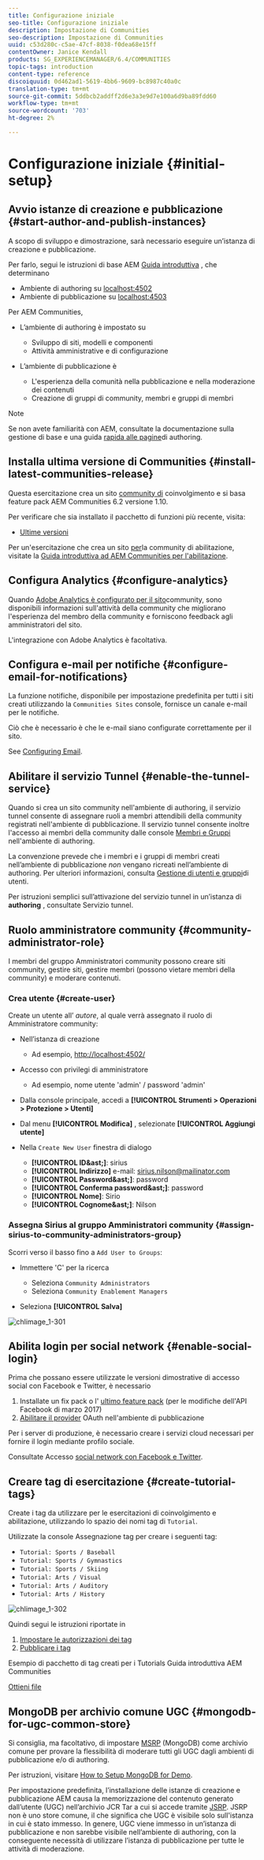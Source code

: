```yaml
---
title: Configurazione iniziale
seo-title: Configurazione iniziale
description: Impostazione di Communities
seo-description: Impostazione di Communities
uuid: c53d280c-c5ae-47cf-8038-f0dea68e15ff
contentOwner: Janice Kendall
products: SG_EXPERIENCEMANAGER/6.4/COMMUNITIES
topic-tags: introduction
content-type: reference
discoiquuid: 0d462ad1-5619-4bb6-9609-bc8987c40a0c
translation-type: tm+mt
source-git-commit: 5ddbcb2addff2d6e3a3e9d7e100a6d9ba89fdd60
workflow-type: tm+mt
source-wordcount: '703'
ht-degree: 2%

---
```



# Configurazione iniziale {#initial-setup}

## Avvio istanze di creazione e pubblicazione {#start-author-and-publish-instances}

A scopo di sviluppo e dimostrazione, sarà necessario eseguire un’istanza di creazione e pubblicazione.

Per farlo, segui le istruzioni di base AEM [Guida introduttiva](../../help/sites-deploying/deploy.md#getting-started) , che determinano

* Ambiente di authoring su [localhost:4502](Http://localhost:4502/)
* Ambiente di pubblicazione su [localhost:4503](Http://localhost:4503/)

Per  AEM Communities,

* L’ambiente di authoring è impostato su

   * Sviluppo di siti, modelli e componenti
   * Attività amministrative e di configurazione

* L’ambiente di pubblicazione è

   * L&#39;esperienza della comunità nella pubblicazione e nella moderazione dei contenuti
   * Creazione di gruppi di community, membri e gruppi di membri

>[!NOTE]
>
>Se non avete familiarità con AEM, consultate la documentazione sulla gestione [](../../help/sites-authoring/basic-handling.md) di base e una guida [rapida alle pagine](../../help/sites-authoring/qg-page-authoring.md)di authoring.

## Installa ultima versione di Communities {#install-latest-communities-release}

Questa esercitazione crea un sito [community di](overview.md#engagement-community) coinvolgimento e si basa  feature pack AEM Communities 6.2 versione 1.10.

Per verificare che sia installato il pacchetto di funzioni più recente, visita:

* [Ultime versioni](deploy-communities.md#latest-releases)

Per un&#39;esercitazione che crea un sito [per](overview.md#enablement-community)la community di abilitazione, visitate la [Guida introduttiva ad  AEM Communities per l&#39;abilitazione](getting-started-enablement.md).

## Configura Analytics {#configure-analytics}

Quando [Adobe Analytics è configurato per il sito](analytics.md)community, sono disponibili informazioni sull&#39;attività della community che migliorano l&#39;esperienza del membro della community e forniscono feedback agli amministratori del sito.

L&#39;integrazione con  Adobe Analytics è facoltativa.

## Configura e-mail per notifiche {#configure-email-for-notifications}

La funzione notifiche, disponibile per impostazione predefinita per tutti i siti creati utilizzando la `Communities Sites` console, fornisce un canale e-mail per le notifiche.

Ciò che è necessario è che le e-mail siano configurate correttamente per il sito.

See [Configuring Email](email.md).

## Abilitare il servizio Tunnel {#enable-the-tunnel-service}

Quando si crea un sito community nell&#39;ambiente di authoring, il servizio tunnel consente di assegnare ruoli a membri attendibili della community registrati nell&#39;ambiente di pubblicazione. Il servizio tunnel consente inoltre l&#39;accesso ai membri della community dalle console [Membri e Gruppi](members.md) nell&#39;ambiente di authoring.

La convenzione prevede che i membri e i gruppi di membri creati nell’ambiente di pubblicazione *non* vengano ricreati nell’ambiente di authoring. Per ulteriori informazioni, consulta [Gestione di utenti e gruppi](users.md)di utenti.

Per istruzioni semplici sull’attivazione del servizio tunnel in un’istanza di **authoring** , consultate Servizio [](deploy-communities.md#tunnel-service-on-author)tunnel.

## Ruolo amministratore community {#community-administrator-role}

I membri del gruppo Amministratori community possono creare siti community, gestire siti, gestire membri (possono vietare membri della community) e moderare contenuti.

### Crea utente {#create-user}

Create un utente all’ *autore*, al quale verrà assegnato il ruolo di Amministratore community:

* Nell’istanza di creazione

   * Ad esempio, [http://localhost:4502/](Http://localhost:4503/)

* Accesso con privilegi di amministratore

   * Ad esempio, nome utente &#39;admin&#39; / password &#39;admin&#39;

* Dalla console principale, accedi a **[!UICONTROL Strumenti > Operazioni > Protezione > Utenti]**
* Dal menu **[!UICONTROL Modifica]** , selezionate **[!UICONTROL Aggiungi utente]**

* Nella `Create New User` finestra di dialogo

   * **[!UICONTROL ID&amp;ast;]**: sirius
   * **[!UICONTROL Indirizzo]** e-mail: sirius.nilson@mailinator.com
   * **[!UICONTROL Password&amp;ast;]**: password
   * **[!UICONTROL Conferma password&amp;ast;]**: password
   * **[!UICONTROL Nome]**: Sirio
   * **[!UICONTROL Cognome&amp;ast;]**: Nilson

### Assegna Sirius al gruppo Amministratori community {#assign-sirius-to-community-administrators-group}

Scorri verso il basso fino a `Add User to Groups`:

* Immettere &#39;C&#39; per la ricerca

   * Seleziona `Community Administrators`
   * Seleziona `Community Enablement Managers`

* Seleziona **[!UICONTROL Salva]**

![chlimage_1-301](assets/chlimage_1-301.png)

## Abilita login per social network {#enable-social-login}

Prima che possano essere utilizzate le versioni dimostrative di accesso social con Facebook e Twitter, è necessario

1. Installate un fix pack o l&#39; [ultimo feature pack](deploy-communities.md#latestfeaturepack) (per le modifiche dell&#39;API Facebook di marzo 2017)
1. [Abilitare il provider](social-login.md#adobe-granite-oauth-authentication-handler) OAuth nell&#39;ambiente di pubblicazione

Per i server di produzione, è necessario creare i servizi cloud necessari per fornire il login mediante profilo sociale.

Consultate Accesso [social network con Facebook e Twitter](social-login.md).

## Creare tag di esercitazione {#create-tutorial-tags}

Create i tag da utilizzare per le esercitazioni di coinvolgimento e abilitazione, utilizzando lo spazio dei nomi tag di `Tutorial`.

Utilizzate la console [](../../help/sites-administering/tags.md#tagging-console) Assegnazione tag per creare i seguenti tag:

* `Tutorial: Sports / Baseball`
* `Tutorial: Sports / Gymnastics`
* `Tutorial: Sports / Skiing`
* `Tutorial: Arts / Visual`
* `Tutorial: Arts / Auditory`
* `Tutorial: Arts / History`

![chlimage_1-302](assets/chlimage_1-302.png)

Quindi segui le istruzioni riportate in

1. [Impostare le autorizzazioni dei tag](../../help/sites-administering/tags.md#setting-tag-permissions)
1. [Pubblicare i tag](../../help/sites-administering/tags.md#publishing-tags)

Esempio di pacchetto di tag creati per i Tutorials Guida introduttiva  AEM Communities

[Ottieni file](assets/tutorial_tags-v63.zip)

## MongoDB per archivio comune UGC {#mongodb-for-ugc-common-store}

Si consiglia, ma facoltativo, di impostare [MSRP](msrp.md) (MongoDB) come archivio [](working-with-srp.md) comune per provare la flessibilità di moderare tutti gli UGC dagli ambienti di pubblicazione e/o di authoring.

Per istruzioni, visitare [How to Setup MongoDB for Demo](demo-mongo.md).

Per impostazione predefinita, l’installazione delle istanze di creazione e pubblicazione AEM causa la memorizzazione del contenuto generato dall’utente (UGC) nell’archivio [](../../help/sites-deploying/platform.md) JCR Tar a cui si accede tramite [JSRP](jsrp.md). JSRP non è uno store comune, il che significa che UGC è visibile solo sull&#39;istanza in cui è stato immesso. In genere, UGC viene immesso in un’istanza di pubblicazione e non sarebbe visibile nell’ambiente di authoring, con la conseguente necessità di utilizzare l’istanza di pubblicazione per tutte le attività di moderazione.